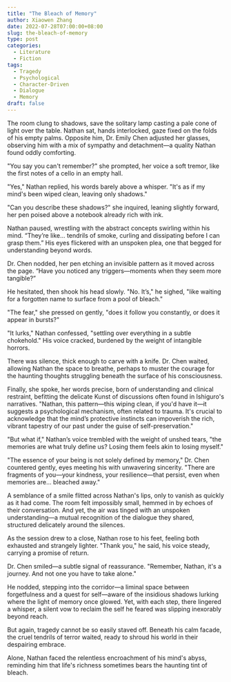 ```yaml
---
title: "The Bleach of Memory"
author: Xiaowen Zhang
date: 2022-07-28T07:00:00+08:00
slug: the-bleach-of-memory
type: post
categories:
  - Literature
  - Fiction
tags:
  - Tragedy
  - Psychological
  - Character-Driven
  - Dialogue
  - Memory
draft: false
---
```


The room clung to shadows, save the solitary lamp casting a pale cone of light over the table. Nathan sat, hands interlocked, gaze fixed on the folds of his empty palms. Opposite him, Dr. Emily Chen adjusted her glasses, observing him with a mix of sympathy and detachment—a quality Nathan found oddly comforting.

"You say you can't remember?" she prompted, her voice a soft tremor, like the first notes of a cello in an empty hall.

"Yes," Nathan replied, his words barely above a whisper. "It's as if my mind's been wiped clean, leaving only shadows."

"Can you describe these shadows?" she inquired, leaning slightly forward, her pen poised above a notebook already rich with ink.

Nathan paused, wrestling with the abstract concepts swirling within his mind. “They’re like... tendrils of smoke, curling and dissipating before I can grasp them.” His eyes flickered with an unspoken plea, one that begged for understanding beyond words.

Dr. Chen nodded, her pen etching an invisible pattern as it moved across the page. “Have you noticed any triggers—moments when they seem more tangible?”

He hesitated, then shook his head slowly. "No. It’s," he sighed, "like waiting for a forgotten name to surface from a pool of bleach."

"The fear," she pressed on gently, "does it follow you constantly, or does it appear in bursts?"

"It lurks," Nathan confessed, "settling over everything in a subtle chokehold." His voice cracked, burdened by the weight of intangible horrors.

There was silence, thick enough to carve with a knife. Dr. Chen waited, allowing Nathan the space to breathe, perhaps to muster the courage for the haunting thoughts struggling beneath the surface of his consciousness.

Finally, she spoke, her words precise, born of understanding and clinical restraint, befitting the delicate Kunst of discussions often found in Ishiguro's narratives. "Nathan, this pattern—this wiping clean, if you'd have it—it suggests a psychological mechanism, often related to trauma. It's crucial to acknowledge that the mind’s protective instincts can impoverish the rich, vibrant tapestry of our past under the guise of self-preservation."

"But what if," Nathan’s voice trembled with the weight of unshed tears, "the memories are what truly define us? Losing them feels akin to losing myself."

"The essence of your being is not solely defined by memory," Dr. Chen countered gently, eyes meeting his with unwavering sincerity. "There are fragments of you—your kindness, your resilience—that persist, even when memories are... bleached away."

A semblance of a smile flitted across Nathan's lips, only to vanish as quickly as it had come. The room felt impossibly small, hemmed in by echoes of their conversation. And yet, the air was tinged with an unspoken understanding—a mutual recognition of the dialogue they shared, structured delicately around the silences.

As the session drew to a close, Nathan rose to his feet, feeling both exhausted and strangely lighter. "Thank you," he said, his voice steady, carrying a promise of return.

Dr. Chen smiled—a subtle signal of reassurance. "Remember, Nathan, it's a journey. And not one you have to take alone."

He nodded, stepping into the corridor—a liminal space between forgetfulness and a quest for self—aware of the insidious shadows lurking where the light of memory once glowed. Yet, with each step, there lingered a whisper, a silent vow to reclaim the self he feared was slipping inexorably beyond reach.

But again, tragedy cannot be so easily staved off. Beneath his calm facade, the cruel tendrils of terror waited, ready to shroud his world in their despairing embrace.

Alone, Nathan faced the relentless encroachment of his mind's abyss, reminding him that life's richness sometimes bears the haunting tint of bleach. 
